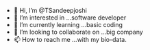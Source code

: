 - 👋 Hi, I’m @TSandeepjoshi
- 👀 I’m interested in ...software developer
- 🌱 I’m currently learning ...basic coding
- 💞️ I’m looking to collaborate on ...big company
- 📫 How to reach me ...with my bio-data.

<!---
TSandeepjoshi/TSandeepjoshi is a ✨ special ✨ repository because its `README.md` (this file) appears on your GitHub profile.
You can click the Preview link to take a look at your changes.
--->
